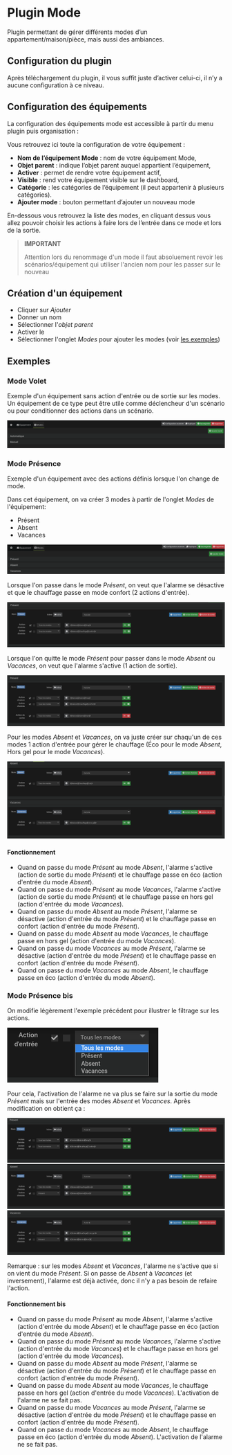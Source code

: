 # Plugin Mode

Plugin permettant de gérer différents modes d’un appartement/maison/pièce, mais aussi des ambiances.

## Configuration du plugin

Après téléchargement du plugin, il vous suffit juste d’activer celui-ci, il n’y a aucune configuration à ce niveau.

## Configuration des équipements

La configuration des équipements mode est accessible à partir du menu plugin puis organisation :

Vous retrouvez ici toute la configuration de votre équipement :

- **Nom de l’équipement Mode** : nom de votre équipement Mode,
- **Objet parent** : indique l’objet parent auquel appartient l’équipement,
- **Activer** : permet de rendre votre équipement actif,
- **Visible** : rend votre équipement visible sur le dashboard,
- **Catégorie** : les catégories de l’équipement (il peut appartenir à plusieurs catégories).
- **Ajouter mode** : bouton permettant d’ajouter un nouveau mode

En-dessous vous retrouvez la liste des modes, en cliquant dessus vous allez pouvoir choisir les actions à faire lors de l’entrée dans ce mode et lors de la sortie.

>**IMPORTANT**
>
>Attention lors du renommage d'un mode il faut absoluement revoir les scénarios/équipement qui utiliser l'ancien nom pour les passer sur le nouveau

## Création d'un équipement

- Cliquer sur *Ajouter*
- Donner un nom
- Sélectionner l'*objet parent*
- Activer le
- Sélectionner l'onglet *Modes* pour ajouter les modes (voir [les exemples](#exemples))

## Exemples

### Mode Volet

Exemple d'un équipement sans action d'entrée ou de sortie sur les modes. Un équipement de ce type peut être utile comme déclencheur d'un scénario ou pour conditionner des actions dans un scénario.

![Mode volet](../images/mode_volet.png)

### Mode Présence

Exemple d'un équipement avec des actions définis lorsque l'on change de mode.

Dans cet équipement, on va créer 3 modes à partir de l'onglet *Modes* de l'équipement:

- Présent
- Absent
- Vacances

![Mode présence](../images/mode_presence_mode.png)

Lorsque l'on passe dans le mode *Présent*, on veut que l'alarme se désactive et que le chauffage passe en mode confort (2 actions d'entrée).

![Mode présence action entrée](../images/mode_presence_entree.png)

Lorsque l'on quitte le mode *Présent* pour passer dans le mode *Absent* ou *Vacances*, on veut que l'alarme s'active (1 action de sortie).

![Mode présence action sortie](../images/mode_presence_sortie.png)

Pour les modes *Absent* et *Vacances*, on va juste créer sur chaqu'un de ces modes 1 action d'entrée pour gérer le chauffage (Éco pour le mode *Absent*, Hors gel pour le mode *Vacances*).

![Mode absent vacances](../images/mode_presence_absent_vacances.png)

#### Fonctionnement

- Quand on passe du mode *Présent* au mode *Absent*, l'alarme s'active (action de sortie du mode *Présent*) et le chauffage passe en éco (action d'entrée du mode *Absent*).  
- Quand on passe du mode *Présent* au mode *Vacances*, l'alarme s'active (action de sortie du mode *Présent*) et le chauffage passe en hors gel (action d'entrée du mode *Vacances*).
- Quand on passe du mode *Absent* au mode *Présent*, l'alarme se désactive (action d'entrée du mode *Présent*) et le chauffage passe en confort (action d'entrée du mode *Présent*).
- Quand on passe du mode *Absent* au mode *Vacances*, le chauffage passe en hors gel (action d'entrée du mode *Vacances*).
- Quand on passe du mode *Vacances* au mode *Présent*, l'alarme se désactive (action d'entrée du mode *Présent*) et le chauffage passe en confort (action d'entrée du mode *Présent*).
- Quand on passe du mode *Vacances* au mode *Absent*, le chauffage passe en éco (action d'entrée du mode *Absent*).

### Mode Présence bis

On modifie légèrement l'exemple précédent pour illustrer le filtrage sur les actions.

![Filtre](../images/mode_presence_filtre.png)

Pour cela, l'activation de l'alarme ne va plus se faire sur la sortie du mode *Présent* mais sur l'entrée des modes *Absent* et *Vacances*. Après modification on obtient ça :

![Présent](../images/mode_presence_bis_present.png)
![Absent](../images/mode_presence_bis_absent.png)
![Vacances](../images/mode_presence_bis_vacances.png)

Remarque : sur les modes *Absent* et *Vacances*, l'alarme ne s'active que si on vient du mode *Présent*. Si on passe de *Absent* à *Vacances* (et inversement), l'alarme est déjà activée, donc il n'y a pas besoin de refaire l'action.

#### Fonctionnement bis

- Quand on passe du mode *Présent* au mode *Absent*, l'alarme s'active (action d'entrée du mode *Absent*) et le chauffage passe en éco (action d'entrée du mode *Absent*).  
- Quand on passe du mode *Présent* au mode *Vacances*, l'alarme s'active (action d'entrée du mode *Vacances*) et le chauffage passe en hors gel (action d'entrée du mode *Vacances*).
- Quand on passe du mode *Absent* au mode *Présent*, l'alarme se désactive (action d'entrée du mode *Présent*) et le chauffage passe en confort (action d'entrée du mode *Présent*).
- Quand on passe du mode *Absent* au mode *Vacances*, le chauffage passe en hors gel (action d'entrée du mode *Vacances*). L'activation de l'alarme ne se fait pas.
- Quand on passe du mode *Vacances* au mode *Présent*, l'alarme se désactive (action d'entrée du mode *Présent*) et le chauffage passe en confort (action d'entrée du mode *Présent*).
- Quand on passe du mode *Vacances* au mode *Absent*, le chauffage passe en éco (action d'entrée du mode *Absent*).  L'activation de l'alarme ne se fait pas.

